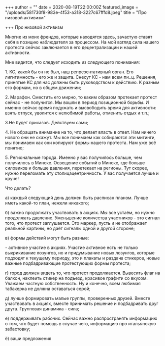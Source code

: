+++
author = ""
date = 2020-08-19T22:00:00Z
featured_image = "/uploads/581730f8-983e-4f53-a318-3227c67fffd8.jpeg"
title = "Про низовой активизм"

+++
Про низовой активизм

Многие из моих френдов, которые находятся здесь, зачастую ставят себя в позицию наблюдателя за процессом. На мой взгляд сила нашего протеста сейчас заключается в его децентрализации и нашей активности.

Мне видится, что следует исходить из следующего понимания:

1\. КС, какой бы он не был, наш репрезентативный орган. Его лигитимность - его же и защита. Снесут КС - нам всем пи..ц. Решения, принятые КС для нас должны быть руководством к действию. К разным его формам, но в общем движении;

2\. Марафон. Сместить его мирно, то каким образом протекает протест сейчас - не получится. Мы вошли в период позиционной борьбы. И именно сейчас время подужать и высвободить время для активности: взять отпуск, уволится с нелюбимой работы, отменить отдых и т.п.;

3\.Не будет приказов. Действуем сами;

4\. Не обращать внимание на то, что делает власть в ответ. Нам ничего нового они не скажут. Мы все понимаем как собираются эти митинги, мы понимаем как они копируют формы нашего протеста. Нам уже всё понятно;

5\. Региональные города. Именно у вас получилось больше, чем получилось в Минске. Освещение событий в Минске, где больше силовиков и больше давления, перетекает на регионы. Тут скорее, нужно переломать эту столицацентричность. У вас получается лучше и круче!

Что делать?

а) каждый следующий день должен быть расписан планом. Лучше иметь какой-то план, нежели никакого;

б) важно продолжать участвовать в акциях. Мы все устаём, но нужно продолжать давление. Уменьшение количества участников - это сигнал того, что протест заглушается. Это маркер, пусть и не отображает реальной картины, но даёт сигналы одной и другой стороне;

в) формы действий могут быть разные:

\- активное участие в акциях. Участие активное есть не только выкрикивание лозунгов, но и придумывание новых лозунгов, которые подходят к текущему периоду, это и плакаты и раздача стикеров, новые важные подбадривающие протестующих формы протеста;

г) город должен видеть то, что протест продолжается. Вывесить флаг на балкон, наклеить стикер на подъезд, красивое графити со вкусом. Уважаем частную собственность. Ну и конечно, всем любимая табакерка не должна оставаться серой;

д) лучше формировать малые группы, проверенных друзей. Вместе участвовать в акциях, вместе принимать решение и подбадривать друг друга. Групповая динамика - сила;

е) поддерживать рабочих. Сейчас важно распространять информацию о том, что будет помощь в случае чего, информацию про итальянскую забастовку;

ё) ваши предложения